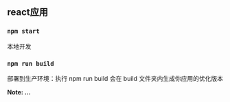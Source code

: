 ## react应用

### `npm start`
本地开发

### `npm run build`
部署到生产环境：执行 npm run build 会在 build 文件夹内生成你应用的优化版本

**Note: ...**
